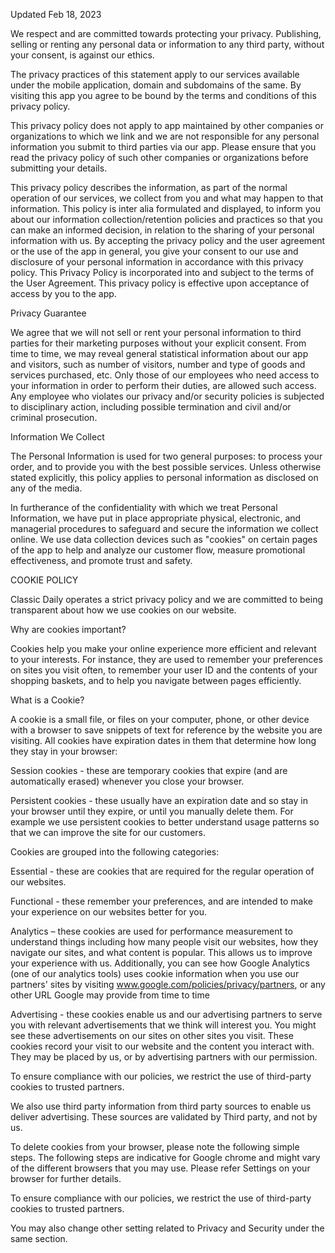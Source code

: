 Updated Feb 18, 2023

We respect and are committed towards protecting your privacy. Publishing, selling or renting any
personal data or information to any third party, without your consent, is against our ethics.

The privacy practices of this statement apply to our services available under the mobile application,
domain and subdomains of the same. By visiting this app you agree to be bound by the terms and
conditions of this privacy policy.

This privacy policy does not apply to app maintained by other companies or organizations to which we
link and we are not responsible for any personal information you submit to third parties via our app.
Please ensure that you read the privacy policy of such other companies or organizations before
submitting your details.

This privacy policy describes the information, as part of the normal operation of our services, we collect
from you and what may happen to that information. This policy is inter alia formulated and displayed, to
inform you about our information collection/retention policies and practices so that you can make an
informed decision, in relation to the sharing of your personal information with us. By accepting the
privacy policy and the user agreement or the use of the app in general, you give your consent to our use
and disclosure of your personal information in accordance with this privacy policy. This Privacy Policy is
incorporated into and subject to the terms of the User Agreement. This privacy policy is effective upon
acceptance of access by you to the app.

Privacy Guarantee

We agree that we will not sell or rent your personal information to third parties for their marketing
purposes without your explicit consent. From time to time, we may reveal general statistical information
about our app and visitors, such as number of visitors, number and type of goods and services
purchased, etc. Only those of our employees who need access to your information in order to perform
their duties, are allowed such access. Any employee who violates our privacy and/or security policies is
subjected to disciplinary action, including possible termination and civil and/or criminal prosecution.

Information We Collect

The Personal Information is used for two general purposes: to process your order, and to provide you
with the best possible services. Unless otherwise stated explicitly, this policy applies to personal
information as disclosed on any of the media.

In furtherance of the confidentiality with which we treat Personal Information, we have put in place
appropriate physical, electronic, and managerial procedures to safeguard and secure the information we
collect online. We use data collection devices such as &quot;cookies&quot; on certain pages of the app to help and
analyze our customer flow, measure promotional effectiveness, and promote trust and safety.

COOKIE POLICY

Classic Daily operates a strict privacy policy and we are committed to being transparent about how we
use cookies on our website.

Why are cookies important?

Cookies help you make your online experience more efficient and relevant to your interests. For
instance, they are used to remember your preferences on sites you visit often, to remember your user
ID and the contents of your shopping baskets, and to help you navigate between pages efficiently.

What is a Cookie?

A cookie is a small file, or files on your computer, phone, or other device with a browser to save snippets
of text for reference by the website you are visiting. All cookies have expiration dates in them that
determine how long they stay in your browser:

Session cookies - these are temporary cookies that expire (and are automatically erased) whenever you
close your browser.

Persistent cookies - these usually have an expiration date and so stay in your browser until they expire,
or until you manually delete them. For example we use persistent cookies to better understand usage
patterns so that we can improve the site for our customers.

Cookies are grouped into the following categories:

Essential - these are cookies that are required for the regular operation of our websites.

Functional - these remember your preferences, and are intended to make your experience on our
websites better for you.

Analytics – these cookies are used for performance measurement to understand things including how
many people visit our websites, how they navigate our sites, and what content is popular. This allows us
to improve your experience with us. Additionally, you can see how Google Analytics (one of our analytics
tools) uses cookie information when you use our partners'   sites by visiting
www.google.com/policies/privacy/partners, or any other URL Google may provide from time to time

Advertising - these cookies enable us and our advertising partners to serve you with relevant
advertisements that we think will interest you. You might see these advertisements on our sites on
other sites you visit. These cookies record your visit to our website and the content you interact with.
They may be placed by us, or by advertising partners with our permission.

To ensure compliance with our policies, we restrict the use of third-party cookies to trusted partners.

We also use third party information from third party sources to enable us deliver advertising. These
sources are validated by Third party, and not by us.

To delete cookies from your browser, please note the following simple steps. The following steps are
indicative for Google chrome and might vary of the different browsers that you may use. Please refer
Settings on your browser for further details.

To ensure compliance with our policies, we restrict the use of third-party cookies to trusted partners.

You may also change other setting related to Privacy and Security under the same section.